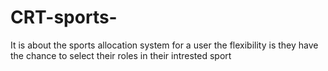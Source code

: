 # CRT-sports-
It is about the sports allocation system for a user the flexibility is they have the chance to select their roles in their intrested sport
